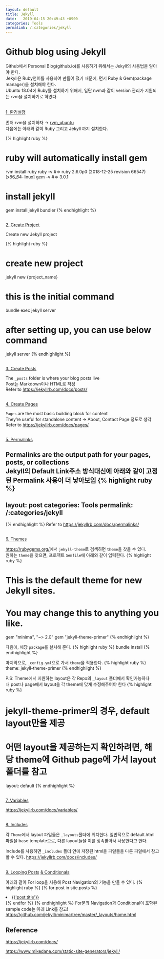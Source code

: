 ```yaml
---
layout: default
title: Jekyll
date:   2019-04-15 20:49:43 +0900
categories: Tools
permalink: /:categories/jekyll
---
```


# Github blog using Jekyll

Github에서 Personal Blog(github.io)를 사용하기 위해서는 Jekyll의 사용법을 알아야 한다.<br>
Jekyll은 Ruby언어를 사용하여 만들어 졌기 때문에, 먼저 Ruby & Gem(package manager)을 설치해야 한다.<br>
Ubuntu 18.04에 Ruby를 설치하기 위해서, 일단 nvm과 같이 version 관리가 지원되는 rvm을 설치하기로 하였다.

<br>[1. 환경설정][lesson1]

먼저 rvm을 설치하자 → [rvm_ubuntu][rvm]<br>
다음에는 아래와 같이 Ruby 그리고 Jekyll 까지 설치한다. 

{% highlight ruby %}
# ruby will automatically install gem
rvm install ruby
ruby -v
#=> ruby 2.6.0p0 (2018-12-25 revision 66547) [x86_64-linux]
gem -v
#=> 3.0.1
# install jekyll
gem install jekyll bundler 
{% endhighlight %}

<br>[2. Create Project][lesson4]

Create new Jekyll project 

{% highlight ruby %}
# create new project
jekyll new {project_name}
# this is the initial command
bundle exec jekyll server 
# after setting up, you can use below command
jekyll server
{% endhighlight %}

<br>[3. Create Posts][lesson6]

The `_posts` folder is where your blog posts live<br>
Post는 Markdown이나 HTML로 작성<br>
Refer to <https://jekyllrb.com/docs/posts/>

<br>[4. Create Pages][lesson8]

`Pages` are the most basic building block for content<br>
They’re useful for standalone content → About, Contact Page 정도로 생각<br>
Refer to <https://jekyllrb.com/docs/pages/>

<br>[5. Permalinks][lesson9]

Permalinks are the output path for your pages, posts, or collections<br>
Jekyll의 Default Link주소 방식대신에 아래와 같이 고정된 Permalink 사용이 더 낳아보임
{% highlight ruby %}
---
layout: post
categories: Tools
permalink: /:categories/jekyll
---
{% endhighlight %}
Refer to <https://jekyllrb.com/docs/permalinks/>

<br>[6. Themes][lesson11]

<https://rubygems.org/>에서 `jekyll-theme`로 검색하면 `theme`을 찾을 수 있다.<br>
원하는 `theme`을 찾으면, 프로젝트 `Gemfile`에 아래와 같이 입력한다. 
{% highlight ruby %}
# This is the default theme for new Jekyll sites. 
# You may change this to anything you like.
gem "minima", "~> 2.0"
gem "jekyll-theme-primer"
{% endhighlight %}

다음에, 해당 `package`를 설치해 준다.
{% highlight ruby %}
bundle install
{% endhighlight %}

마지막으로, `_config.yml`으로 가서 `theme`을 적용한다. 
{% highlight ruby %}
theme: jekyll-theme-primer
{% endhighlight %} 

P.S: Theme에서 지원하는 layout은 각 Repo의 `_layout` 폴더에서 확인가능하다<br>
내 post나 page에서 layout을 각 theme에 맞게 수정해주어야 한다
{% highlight ruby %}
# jekyll-theme-primer의 경우, default layout만을 제공
# 어떤 layout을 제공하는지 확인하려면, 해당 theme에 Github page에 가서 layout폴더를 참고
layout: default 
{% endhighlight %}

<br>[7. Variables][lesson13]

<https://jekyllrb.com/docs/variables/>

<br>[8. Includes][lesson14]

각 `Theme`에서 layout 파일들은 `_layouts`폴더에 위치한다.
일반적으로 default.html 파일을 base template으로, 다른 layout들을 이를 상속받아서 사용한다고 한다.

Include를 사용하면 `_includes` 폴더 안에 저장된 html을 파일들을 다른 파일에서 참고할 수 있다.
<https://jekyllrb.com/docs/includes/> 

<br>[9. Looping Posts][lesson15] [& Conditionals][lesson16] 

아래와 같이 For loop을 사용해 Post Navigation의 기능을 만들 수 있다. 
{% highlight ruby %}
{% for post in site.posts %}
    <li>
        <a href="{{'post.url'}}">{{'post.title'}}</a>
    </li>
{% endfor %}
{% endhighlight %}
For문의 Navigation과 Conditional이 포함된 sample code는 아래 Link를 참고!<br>
 <https://github.com/jekyll/minima/tree/master/_layouts/home.html>

## Reference
<https://jekyllrb.com/docs/>

<https://www.mikedane.com/static-site-generators/jekyll/>


[rvm]: https://github.com/rvm/ubuntu_rvm
[lesson1]: https://www.youtube.com/watch?v=T1itpPvFWHI&list=PLLAZ4kZ9dFpOPV5C5Ay0pHaa0RJFhcmcB&index=1
[lesson4]: https://www.youtube.com/watch?v=pxua_1vyFck&index=4&list=PLLAZ4kZ9dFpOPV5C5Ay0pHaa0RJFhcmcB
[lesson5]: https://www.youtube.com/watch?v=ZtEbGztktvc&index=5&list=PLLAZ4kZ9dFpOPV5C5Ay0pHaa0RJFhcmcB
[lesson6]: https://www.youtube.com/watch?v=gsYqPL9EFwQ&list=PLLAZ4kZ9dFpOPV5C5Ay0pHaa0RJFhcmcB&index=6 
[lesson7]: https://www.youtube.com/watch?v=X8jXkW3k2Jg&index=7&list=PLLAZ4kZ9dFpOPV5C5Ay0pHaa0RJFhcmcB
[lesson8]: https://www.youtube.com/watch?v=1na-IWfv08M&index=8&list=PLLAZ4kZ9dFpOPV5C5Ay0pHaa0RJFhcmcB
[lesson9]: https://www.youtube.com/watch?v=938jDG_YPdc&list=PLLAZ4kZ9dFpOPV5C5Ay0pHaa0RJFhcmcB&index=9
[lesson10]: https://www.youtube.com/watch?v=CLCaJJ1zUHU&index=10&list=PLLAZ4kZ9dFpOPV5C5Ay0pHaa0RJFhcmcB
[lesson11]: https://www.youtube.com/watch?v=NoRS2D-cyko&list=PLLAZ4kZ9dFpOPV5C5Ay0pHaa0RJFhcmcB&index=11
[lesson12]: https://www.youtube.com/watch?v=bDQsGdCWv4I&list=PLLAZ4kZ9dFpOPV5C5Ay0pHaa0RJFhcmcB&index=12
[lesson13]: https://www.youtube.com/watch?v=nLJBF2KiOZw&index=13&list=PLLAZ4kZ9dFpOPV5C5Ay0pHaa0RJFhcmcB
[lesson14]: https://www.youtube.com/watch?v=HfcJeRby2a8&index=14&list=PLLAZ4kZ9dFpOPV5C5Ay0pHaa0RJFhcmcB
[lesson15]: https://www.youtube.com/watch?v=6N1X5XffuUA&index=15&list=PLLAZ4kZ9dFpOPV5C5Ay0pHaa0RJFhcmcB
[lesson16]: https://www.youtube.com/watch?v=iNZBEki_x6o&list=PLLAZ4kZ9dFpOPV5C5Ay0pHaa0RJFhcmcB&index=16
[lesson17]: https://www.youtube.com/watch?v=M6b0KmLB-pM&list=PLLAZ4kZ9dFpOPV5C5Ay0pHaa0RJFhcmcB&index=17
[lesson18]: https://www.youtube.com/watch?v=knWjmVlVpso&index=18&list=PLLAZ4kZ9dFpOPV5C5Ay0pHaa0RJFhcmcB
[lesson19]: https://www.youtube.com/watch?v=fqFjuX4VZmU&list=PLLAZ4kZ9dFpOPV5C5Ay0pHaa0RJFhcmcB&index=19

